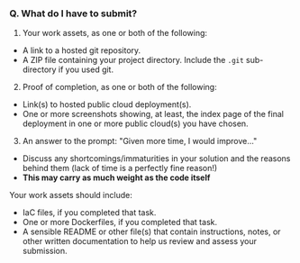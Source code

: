 ### Q. What do I have to submit?
1. Your work assets, as one or both of the following:
  - A link to a hosted git repository.
  - A ZIP file containing your project directory. Include the `.git` sub-directory if you used git.
2. Proof of completion, as one or both of the following:
  - Link(s) to hosted public cloud deployment(s).
  - One or more screenshots showing, at least, the index page of the final deployment in one or more public cloud(s) you have chosen.
3. An answer to the prompt: "Given more time, I would improve..."
  - Discuss any shortcomings/immaturities in your solution and the reasons behind them (lack of time is a perfectly fine reason!)
  - **This may carry as much weight as the code itself**

Your work assets should include:

- IaC files, if you completed that task.
- One or more Dockerfiles, if you completed that task.
- A sensible README or other file(s) that contain instructions, notes, or other written documentation to help us review and assess your submission.
